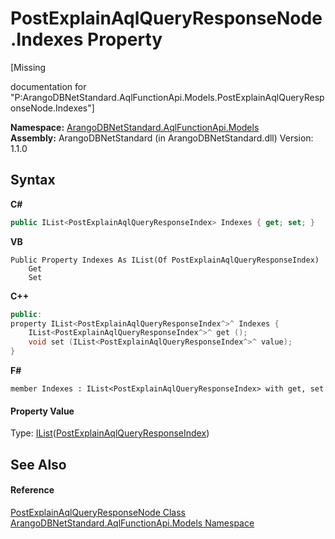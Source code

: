 # PostExplainAqlQueryResponseNode.Indexes Property 
 

\[Missing <summary> documentation for "P:ArangoDBNetStandard.AqlFunctionApi.Models.PostExplainAqlQueryResponseNode.Indexes"\]

**Namespace:**&nbsp;<a href="e03acbe1-782e-533e-7ffe-cd51613ed54f">ArangoDBNetStandard.AqlFunctionApi.Models</a><br />**Assembly:**&nbsp;ArangoDBNetStandard (in ArangoDBNetStandard.dll) Version: 1.1.0

## Syntax

**C#**<br />
``` C#
public IList<PostExplainAqlQueryResponseIndex> Indexes { get; set; }
```

**VB**<br />
``` VB
Public Property Indexes As IList(Of PostExplainAqlQueryResponseIndex)
	Get
	Set
```

**C++**<br />
``` C++
public:
property IList<PostExplainAqlQueryResponseIndex^>^ Indexes {
	IList<PostExplainAqlQueryResponseIndex^>^ get ();
	void set (IList<PostExplainAqlQueryResponseIndex^>^ value);
}
```

**F#**<br />
``` F#
member Indexes : IList<PostExplainAqlQueryResponseIndex> with get, set

```


#### Property Value
Type: <a href="https://docs.microsoft.com/dotnet/api/system.collections.generic.ilist-1" target="_blank" rel="noopener noreferrer">IList</a>(<a href="da0362a5-de95-6550-5569-177a7fbb9a53">PostExplainAqlQueryResponseIndex</a>)

## See Also


#### Reference
<a href="8ccd29c8-ace5-8e11-a90e-77eec02862c6">PostExplainAqlQueryResponseNode Class</a><br /><a href="e03acbe1-782e-533e-7ffe-cd51613ed54f">ArangoDBNetStandard.AqlFunctionApi.Models Namespace</a><br />